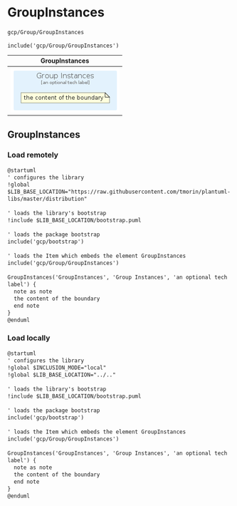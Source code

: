 # GroupInstances


```text
gcp/Group/GroupInstances
```

```text
include('gcp/Group/GroupInstances')
```



| GroupInstances |
| :---: |
| ![illustration for GroupInstances](../../gcp/Group/GroupInstances.Local.png) |







## GroupInstances

### Load remotely
```plantuml
@startuml
' configures the library
!global $LIB_BASE_LOCATION="https://raw.githubusercontent.com/tmorin/plantuml-libs/master/distribution"

' loads the library's bootstrap
!include $LIB_BASE_LOCATION/bootstrap.puml

' loads the package bootstrap
include('gcp/bootstrap')

' loads the Item which embeds the element GroupInstances
include('gcp/Group/GroupInstances')

GroupInstances('GroupInstances', 'Group Instances', 'an optional tech label') {
  note as note
  the content of the boundary
  end note
}
@enduml
```

### Load locally
```plantuml
@startuml
' configures the library
!global $INCLUSION_MODE="local"
!global $LIB_BASE_LOCATION="../.."

' loads the library's bootstrap
!include $LIB_BASE_LOCATION/bootstrap.puml

' loads the package bootstrap
include('gcp/bootstrap')

' loads the Item which embeds the element GroupInstances
include('gcp/Group/GroupInstances')

GroupInstances('GroupInstances', 'Group Instances', 'an optional tech label') {
  note as note
  the content of the boundary
  end note
}
@enduml
```

